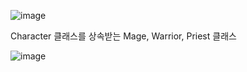 
![image](https://user-images.githubusercontent.com/51879052/188180575-9170c5aa-dcec-428e-afdd-9798ea8f396e.png)

Character 클래스를 상속받는 Mage, Warrior, Priest 클래스

![image](https://user-images.githubusercontent.com/51879052/188178803-a6b56132-97f5-48e4-94d8-45628ac665bd.png)
